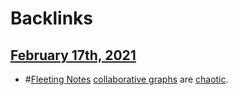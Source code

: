 
# Backlinks
## [February 17th, 2021](<February 17th, 2021.md>)
- #[Fleeting Notes](<Fleeting Notes.md>) [collaborative graphs](<collaborative graphs.md>) are [chaotic](<chaotic.md>).

